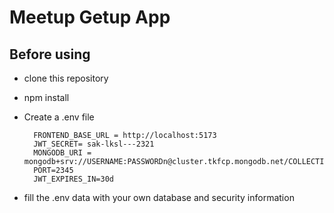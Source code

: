 # Meetup Getup App

## Before using

- clone this repository

- npm install

- Create a .env file

        FRONTEND_BASE_URL = http://localhost:5173
        JWT_SECRET= sak-lksl---2321
        MONGODB_URI = mongodb+srv://USERNAME:PASSWORDn@cluster.tkfcp.mongodb.net/COLLECTIONNAME
        PORT=2345
        JWT_EXPIRES_IN=30d

- fill the .env data with your own database and security information
